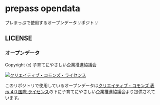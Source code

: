 # prepass opendata
プレまっぷで使用するオープンデータリポジトリ

## LICENSE
### オープンデータ
Copyright (c) 子育てにやさしい企業推進協議会

<a rel="license" href="http://creativecommons.org/licenses/by/4.0/">
<img alt="クリエイティブ・コモンズ・ライセンス" style="border-width:0" src="https://i.creativecommons.org/l/by/4.0/88x31.png" /></a>

このリポジトリで使用しているオープンデータは[クリエイティブ・コモンズ 表示 4.0 国際 ライセンス](http://creativecommons.org/licenses/by/4.0/)の下に子育てにやさしい企業推進協議会より提供されています。
